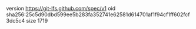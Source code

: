 version https://git-lfs.github.com/spec/v1
oid sha256:25c5d90dbd599ee5b283fa352741e62581d614701af1f94cf1ff602fcf3dc5c4
size 1719
